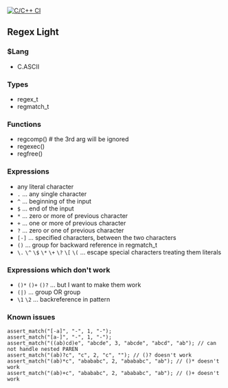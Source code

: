 [![C/C++ CI](https://github.com/hasumikin/regex_light/actions/workflows/c-cpp.yml/badge.svg)](https://github.com/hasumikin/regex_light/actions/workflows/c-cpp.yml)

## Regex Light

### $Lang
- C.ASCII

### Types
- regex_t
- regmatch_t

### Functions
- regcomp() # the 3rd arg will be ignored
- regexec()
- regfree()

### Expressions
- any literal character
- `.` ... any single character
- `^` ... beginning of the input
- `$` ... end of the input
- `*` ... zero or more of previous character
- `+` ... one or more of previous character
- `?` ... zero or one of previous character
- `[-]` ... specified characters, between the two characters
- `()` ... group for backward reference in regmatch_t
- `\.` `\^` `\$` `\*` `\+` `\?` `\[` `\(` ... escape special characters treating them literals

### Expressions which don't work
- `()*` `()+` `()?` ... but I want to make them work
- `(|)` ... group OR group
- `\1` `\2` ... backreference in pattern

### Known issues
```
assert_match("[-a]", "-", 1, "-");
assert_match("[a-]", "-", 1, "-");
assert_match("((ab)cd)e", "abcde", 3, "abcde", "abcd", "ab"); // can not handle nested PAREN
assert_match("(ab)?c", "c", 2, "c", ""); // ()? doesn't work
assert_match("(ab)*c", "abababc", 2, "abababc", "ab"); // ()* doesn't work
assert_match("(ab)+c", "abababc", 2, "abababc", "ab"); // ()+ doesn't work
```
